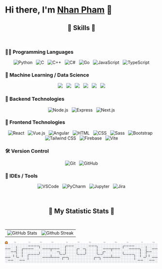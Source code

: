# Hi there, I'm [Nhan Pham]() 👋

## <div align="center">🚀 Skills 🚀</div>

<br>

### 🧑‍💻 Programming Languages

<div align="center">
  <img src="https://raw.githubusercontent.com/marwin1991/profile-technology-icons/main/icons/python.png" width="45" alt="Python"/>&nbsp;&nbsp;
  <img src="https://raw.githubusercontent.com/marwin1991/profile-technology-icons/main/icons/c.png" width="45" alt="C"/>&nbsp;&nbsp;
  <img src="https://raw.githubusercontent.com/marwin1991/profile-technology-icons/main/icons/c++.png" width="45" alt="C++"/>&nbsp;&nbsp;
  <img src="https://raw.githubusercontent.com/marwin1991/profile-technology-icons/main/icons/c%23.png" width="45" alt="C#"/>&nbsp;&nbsp;
  <img src="https://raw.githubusercontent.com/marwin1991/profile-technology-icons/main/icons/go.png" width="45" alt="Go"/>&nbsp;&nbsp;
  <img src="https://raw.githubusercontent.com/marwin1991/profile-technology-icons/main/icons/javascript.png" width="45" alt="JavaScript"/>&nbsp;&nbsp;
  <img src="https://raw.githubusercontent.com/marwin1991/profile-technology-icons/main/icons/typescript.png" width="45" alt="TypeScript"/>
</div>

### 🤖 Machine Learning / Data Science

<p align="center">
  <img src="https://img.shields.io/badge/TensorFlow-FF6F00?style=for-the-badge&logo=tensorflow&logoColor=white"/>&nbsp;&nbsp;
  <img src="https://img.shields.io/badge/scikit--learn-F7931E?style=for-the-badge&logo=scikit-learn&logoColor=white"/>&nbsp;&nbsp;
  <img src="https://img.shields.io/badge/FastAPI-005571?style=for-the-badge&logo=fastapi&logoColor=white"/>&nbsp;&nbsp;
  <img src="https://img.shields.io/badge/NumPy-013243?style=for-the-badge&logo=numpy&logoColor=white"/>&nbsp;&nbsp;
  <img src="https://img.shields.io/badge/Pandas-150458?style=for-the-badge&logo=pandas&logoColor=white"/>&nbsp;&nbsp;
  <img src="https://img.shields.io/badge/Plotly-3F4F75?style=for-the-badge&logo=plotly&logoColor=white"/>
</p>

### 🧩 Backend Technologies

<div align="center">
  <img src="https://raw.githubusercontent.com/marwin1991/profile-technology-icons/main/icons/node_js.png" width="45" alt="Node.js" style="vertical-align: middle;"/>&nbsp;&nbsp;
  <img src="https://raw.githubusercontent.com/marwin1991/profile-technology-icons/main/icons/express.png" width="45" alt="Express" style="vertical-align: middle;"/>&nbsp;&nbsp;
  <img src="https://raw.githubusercontent.com/marwin1991/profile-technology-icons/main/icons/next_js.png" width="45" alt="Next.js" style="vertical-align: middle;"/>
</div>


### 🎨 Frontend Technologies

<div align="center">
  <img src="https://raw.githubusercontent.com/marwin1991/profile-technology-icons/main/icons/react.png" width="45" alt="React"/>&nbsp;&nbsp;
  <img src="https://raw.githubusercontent.com/marwin1991/profile-technology-icons/main/icons/vue_js.png" width="45" alt="Vue.js"/>&nbsp;&nbsp;
  <img src="https://raw.githubusercontent.com/marwin1991/profile-technology-icons/main/icons/angular.png" width="45" alt="Angular"/>&nbsp;&nbsp;
  <img src="https://raw.githubusercontent.com/marwin1991/profile-technology-icons/main/icons/html.png" width="45" alt="HTML"/>&nbsp;&nbsp;
  <img src="https://raw.githubusercontent.com/marwin1991/profile-technology-icons/main/icons/css.png" width="45" alt="CSS"/>&nbsp;&nbsp;
  <img src="https://raw.githubusercontent.com/marwin1991/profile-technology-icons/main/icons/sass.png" width="45" alt="Sass"/>&nbsp;&nbsp;
  <img src="https://raw.githubusercontent.com/marwin1991/profile-technology-icons/main/icons/bootstrap.png" width="45" alt="Bootstrap"/>&nbsp;&nbsp;
  <img src="https://raw.githubusercontent.com/marwin1991/profile-technology-icons/main/icons/tailwind_css.png" width="45" alt="Tailwind CSS"/>&nbsp;&nbsp;
  <img src="https://raw.githubusercontent.com/marwin1991/profile-technology-icons/main/icons/firebase.png" width="45" alt="Firebase"/>&nbsp;&nbsp;
  <img src="https://raw.githubusercontent.com/marwin1991/profile-technology-icons/main/icons/vite.png" width="45" alt="Vite"/>
</div>

### 🛠️ Version Control

<div align="center">
  <img src="https://raw.githubusercontent.com/marwin1991/profile-technology-icons/main/icons/git.png" width="45" alt="Git"/>&nbsp;&nbsp;
  <img src="https://raw.githubusercontent.com/marwin1991/profile-technology-icons/main/icons/github.png" width="45" alt="GitHub"/>
</div>

### 🧰 IDEs / Tools

<p align="center">
  <img src="https://raw.githubusercontent.com/marwin1991/profile-technology-icons/main/icons/visual_studio_code.png" width="45" alt="VSCode"/>&nbsp;&nbsp;
  <img src="https://raw.githubusercontent.com/marwin1991/profile-technology-icons/main/icons/pycharm.png" width="45" alt="PyCharm"/>&nbsp;&nbsp;
  <img src="https://raw.githubusercontent.com/marwin1991/profile-technology-icons/main/icons/jupyter_notebook.png" width="45" alt="Jupyter"/>&nbsp;&nbsp;
  <img src="https://raw.githubusercontent.com/marwin1991/profile-technology-icons/main/icons/jira.png" width="45" alt="Jira"/>
</p>

<br>

## <div align="center">🤭 My Statistic Stats 🤭</div>

<br>

<table>
<tr>
  <td>
    <img src="https://github-readme-stats.vercel.app/api?username=NhanPhamThanh-IT&show_icons=true&theme=tokyonight&hide_border=true&include_all_commits=false&count_private=false" alt="GitHub Stats" title="Github Stats"/>  

  </td>
  <td>
      <img src="https://github-readme-streak-stats.herokuapp.com/?user=NhanPhamThanh-IT&theme=tokyonight&hide_border=true" alt="Github Streak" title="Github Streak"/> 
  </td>
</tr>
</table>
</section>

<picture>
  <source media="(prefers-color-scheme: dark)" srcset="https://raw.githubusercontent.com/NhanPhamThanh-IT/NhanPhamThanh-IT/output/pacman-contribution-graph-dark.svg">
  <source media="(prefers-color-scheme: light)" srcset="https://raw.githubusercontent.com/NhanPhamThanh-IT/NhanPhamThanh-IT/output/pacman-contribution-graph.svg">
  <img alt="pacman contribution graph" src="https://raw.githubusercontent.com/NhanPhamThanh-IT/NhanPhamThanh-IT/output/pacman-contribution-graph.svg">
</picture>
